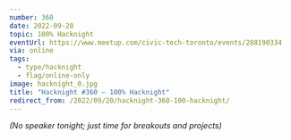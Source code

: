 ```yaml
---
number: 360
date: 2022-09-20
topic: 100% Hacknight
eventUrl: https://www.meetup.com/civic-tech-toronto/events/288190334
via: online
tags:
  - type/hacknight
  - flag/online-only
image: hacknight_0.jpg
title: "Hacknight #360 – 100% Hacknight"
redirect_from: /2022/09/20/hacknight-360-100-hacknight/
---
```

*(No speaker tonight; just time for breakouts and projects)*
